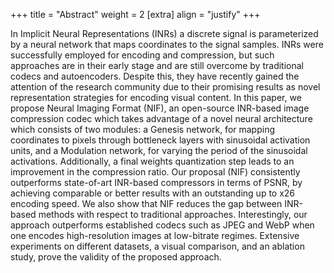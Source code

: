 +++
title = "Abstract"
weight = 2
[extra]
align = "justify"
+++

In Implicit Neural Representations (INRs) a discrete signal is parameterized by a neural network that maps coordinates to the signal samples. 
INRs were successfully employed for encoding and compression, but such approaches are in their early stage and are still overcome by traditional codecs and autoencoders. Despite this, they have recently gained the attention of the research community due to their promising results as novel representation strategies for encoding visual content.
In this paper, we propose Neural Imaging Format (NIF), an open-source INR-based image compression codec which takes advantage of a novel neural architecture which consists of two modules: a Genesis network, for mapping coordinates to pixels through bottleneck layers with sinusoidal activation units, and a Modulation network, for varying the period of the sinusoidal activations. Additionally, a final weights quantization step leads to an improvement in the compression ratio.
Our proposal (NIF) consistently outperforms state-of-art INR-based compressors in terms of PSNR, by achieving comparable or better results with an outstanding up to x26 encoding speed. We also show that NIF reduces the gap between INR-based methods with respect to traditional approaches. Interestingly, our approach outperforms established codecs such as JPEG and WebP when one encodes high-resolution images at low-bitrate regimes. Extensive experiments on different datasets, a visual comparison, and an ablation study, prove the validity of the proposed approach.


